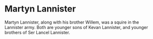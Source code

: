 # Martyn Lannister

Martyn Lannister, along with his brother Willem, was a squire in the Lannister army. Both are younger sons of Kevan Lannister, and younger brothers of Ser Lancel Lannister.
